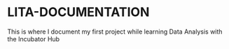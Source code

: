 # LITA-DOCUMENTATION
This is where I document my first project while learning Data Analysis with the Incubator Hub
